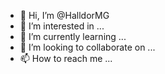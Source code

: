 - 👋 Hi, I’m @HalldorMG
- 👀 I’m interested in ...
- 🌱 I’m currently learning ...
- 💞️ I’m looking to collaborate on ...
- 📫 How to reach me ...

<!---
HalldorMG/HalldorMG is a ✨ special ✨ repository because its `README.md` (this file) appears on your GitHub profile.
You can click the Preview link to take a look at your changes.
--->

